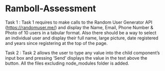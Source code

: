 # Ramboll-Assessment

Task 1 : Task 1 requires to make calls to the Random User Generator API (https://randomuser.me/) and display the Name, Email, Phone Number & Photo of 10 users in a tabular format. Also there should be a
way to select an individual user and display their full name, large picture, date registered and years since registering at the top of the page. 


Task 2 : Task 2 allows the user to type any value into the child component’s input box and pressing ‘Send’ displays the value in the text above the button. All the files excluding node_modules folder is added.
